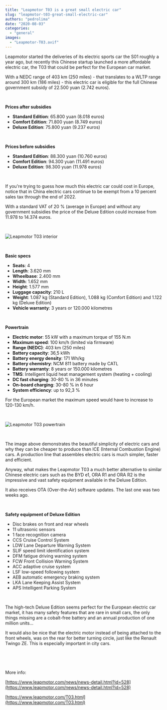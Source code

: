 ```yaml
---
title: "Leapmotor T03 is a great small electric car"
slug: "leapmotor-t03-great-small-electric-car"
authors: "pedrolima"
date: "2020-08-03"
categories: 
  - "general"
images: 
  - "Leapmotor-T03.avif"
---
```


Leapmotor started the deliveries of its electric sports car the S01 roughly a year ago, but recently this Chinese startup launched a more affordable electric car, the T03 that could be perfect for the European car market.

With a NEDC range of 403 km (250 miles) - that translates to a WLTP range around 300 km (186 miles) - this electric car is eligible for the full Chinese government subsidy of 22.500 yuan (2.742 euros).

 

**Prices after subsidies**

- **Standard Edition**: 65.800 yuan (8.018 euros)
- **Comfort Edition**: 71.800 yuan (8.749 euros)
- **Deluxe Edition**: 75.800 yuan (9.237 euros)

 

**Prices before subsidies**

- **Standard Edition**: 88.300 yuan (10.760 euros)
- **Comfort Edition**: 94.300 yuan (11.491 euros)
- **Deluxe Edition**: 98.300 yuan (11.978 euros)

 

If you're trying to guess how much this electric car could cost in Europe, notice that in China electric cars continue to be exempt from a 10 percent sales tax through the end of 2022.

With a standard VAT of 20 % (average in Europe) and without any government subsidies the price of the Deluxe Edition could increase from 11.978 to 14.374 euros.

 

![Leapmotor T03 interior](images/Leapmotor-T03-interior.avif)

 

**Basic specs**

- **Seats**: 4
- **Length**: 3.620 mm
- **Wheelbase**: 2.400 mm
- **Width**: 1.652 mm
- **Height**: 1.577 mm
- **Luggage capacity**: 210 L
- **Weight**: 1.087 kg (Standard Edition), 1.088 kg (Comfort Edition) and 1.122 kg (Deluxe Edition)
- **Vehicle warranty**: 3 years or 120.000 kilometres

 

**Powertrain**

- **Electric motor**: 55 kW with a maximum torque of 155 N.m
- **Maximum speed**: 100 km/h (limited via firmware)
- **Range (NEDC)**: 403 km (250 miles)
- **Battery capacity**: 36,5 kWh
- **Battery energy density**: 171 Wh/kg
- **Battery chemistry**: NCM 811 battery made by CATL
- **Battery warranty**: 8 years or 150.000 kilometres
- **TMS**: Intelligent liquid heat management system (heating + cooling)
- **DC fast charging**: 30-80 % in 36 minutes
- **On-board charging**: 30-80 % in 6 hour
- **System efficiency**: up to 92,3 %

For the European market the maximum speed would have to increase to 120-130 km/h.

 

![Leapmotor T03 powertrain](images/Leapmotor-T03-powertrain.avif)

 

The image above demonstrates the beautiful simplicity of electric cars and why they can be cheaper to produce than ICE (Internal Combustion Engine) cars. A production line that assembles electric cars is much simpler, faster and efficient.

Anyway, what makes the Leapmotor T03 a much better alternative to similar Chinese electric cars such as the BYD e1, ORA R1 and ORA R2 is the impressive and vast safety equipment available in the Deluxe Edition.

It also receives OTA (Over-the-Air) software updates. The last one was two weeks ago.

 

**Safety equipment of Deluxe Edition**

- Disc brakes on front and rear wheels
- 11 ultrasonic sensors
- 1 face recognition camera
- CCS Cruise Control System
- LDW Lane Departure Warning System
- SLIF speed limit identification system
- DFM fatigue driving warning system
- FCW Front Collision Warning System
- ACC adaptive cruise system
- LSF low-speed following system
- AEB automatic emergency braking system
- LKA Lane Keeping Assist System
- APS Intelligent Parking System

 

The high-tech Deluxe Edition seems perfect for the European electric car market, it has many safety features that are rare in small cars, the only things missing are a cobalt-free battery and an annual production of one million units...

It would also be nice that the electric motor instead of being attached to the front wheels, was on the rear for better turning circle, just like the Renault Twingo ZE. This is especially important in city cars.

 

 

More info:

[https://www.leapmotor.com/news/news-detail.html?id=528](https://www.leapmotor.com/news/news-detail.html?id=528)

[https://www.leapmotor.com/T03.html](https://www.leapmotor.com/T03.html)
